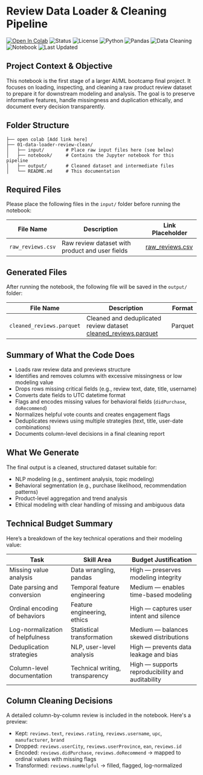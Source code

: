 #  Review Data Loader & Cleaning Pipeline

[![Open In Colab](https://colab.research.google.com/assets/colab-badge.svg)](https://colab.research.google.com/github/cwattsnogueira/rating-predictor-spam-detection-review-summarizer/blob/main/01_data_loader_review_clean.ipynb)
![Status](https://img.shields.io/badge/status-active-brightgreen)
![License](https://img.shields.io/badge/license-MIT-blue)
![Python](https://img.shields.io/badge/python-3.10%2B-yellow)
![Pandas](https://img.shields.io/badge/pandas-2.0.3-orange)
![Data Cleaning](https://img.shields.io/badge/data--cleaning-✓-lightgrey)
![Notebook](https://img.shields.io/badge/notebook-Jupyter-informational)
![Last Updated](https://img.shields.io/badge/last--updated-October_2025-blueviolet)

##  Project Context & Objective

This notebook is the first stage of a larger AI/ML bootcamp final project. It focuses on loading, inspecting, and cleaning a raw product review dataset to prepare it for downstream modeling and analysis. The goal is to preserve informative features, handle missingness and duplication ethically, and document every decision transparently.

##  Folder Structure

```
├── open colab [Add link here]
├── 01-data-loader-review-clean/
│   ├── input/        # Place raw input files here (see below)
│   ├── notebook/     # Contains the Jupyter notebook for this pipeline
│   ├── output/       # Cleaned dataset and intermediate files
│   └── README.md     # This documentation
```

##  Required Files

Please place the following files in the `input/` folder before running the notebook:

| File Name              | Description                                      | Link Placeholder |
|------------------------|--------------------------------------------------|------------------|
| `raw_reviews.csv`      | Raw review dataset with product and user fields  | [raw_reviews.csv](./input/raw_reviews.csv)  |

##  Generated Files

After running the notebook, the following file will be saved in the `output/` folder:

| File Name                   | Description                                      | Format |
|----------------------------|--------------------------------------------------|--------|
| `cleaned_reviews.parquet`  | Cleaned and deduplicated review dataset [cleaned_reviews.parquet](./output/cleaned_reviews.parquet) | Parquet |

##  Summary of What the Code Does

- Loads raw review data and previews structure
- Identifies and removes columns with excessive missingness or low modeling value
- Drops rows missing critical fields (e.g., review text, date, title, username)
- Converts date fields to UTC datetime format
- Flags and encodes missing values for behavioral fields (`didPurchase`, `doRecommend`)
- Normalizes helpful vote counts and creates engagement flags
- Deduplicates reviews using multiple strategies (text, title, user-date combinations)
- Documents column-level decisions in a final cleaning report

##  What We Generate

The final output is a cleaned, structured dataset suitable for:

- NLP modeling (e.g., sentiment analysis, topic modeling)
- Behavioral segmentation (e.g., purchase likelihood, recommendation patterns)
- Product-level aggregation and trend analysis
- Ethical modeling with clear handling of missing and ambiguous data

##  Technical Budget Summary

Here’s a breakdown of the key technical operations and their modeling value:

| Task                            | Skill Area                        | Budget Justification |
|---------------------------------|-----------------------------------|----------------------|
| Missing value analysis          | Data wrangling, pandas            | High — preserves modeling integrity |
| Date parsing and conversion     | Temporal feature engineering      | Medium — enables time-based modeling |
| Ordinal encoding of behaviors   | Feature engineering, ethics       | High — captures user intent and silence |
| Log-normalization of helpfulness| Statistical transformation        | Medium — balances skewed distributions |
| Deduplication strategies        | NLP, user-level analysis          | High — prevents data leakage and bias |
| Column-level documentation      | Technical writing, transparency   | High — supports reproducibility and auditability |

##  Column Cleaning Decisions

A detailed column-by-column review is included in the notebook. Here's a preview:

-  Kept: `reviews.text`, `reviews.rating`, `reviews.username`, `upc`, `manufacturer`, `brand`
-  Dropped: `reviews.userCity`, `reviews.userProvince`, `ean`, `reviews.id`
-  Encoded: `reviews.didPurchase`, `reviews.doRecommend` → mapped to ordinal values with missing flags
-  Transformed: `reviews.numHelpful` → filled, flagged, log-normalized




